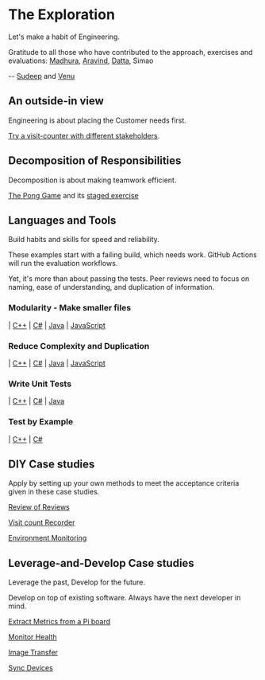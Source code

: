 # The Exploration

Let's make a habit of Engineering.

Gratitude to all those who have contributed
to the approach, exercises and evaluations:
[Madhura](https://github.com/madhurabindu),
[Aravind](https://github.com/aravind666),
[Datta](https://github.com/dsvellal),
Simao

-- [Sudeep](https://github.com/sudeeprp) and [Venu](https://github.com/venu-shastri)

## An outside-in view

Engineering is about placing the Customer needs first.

[Try a visit-counter with different stakeholders](https://github.com/Engin-Boot/visit-count-behavior).

## Decomposition of Responsibilities

Decomposition is about making teamwork efficient.

[The Pong Game](pong-game.md) and its
[staged exercise](https://github.com/Engin-Boot/pong-stage)

## Languages and Tools

Build habits and skills for speed and reliability.

These examples start with a failing build, which needs work.
GitHub Actions will run the evaluation workflows.

Yet, it's more than about passing the tests.
Peer reviews need to focus on naming,
ease of understanding, and duplication of information.

### Modularity - Make smaller files

| [C++](https://github.com/bootcpp/TelCo.Modular.ColorCoder)
| [C#](https://github.com/sudeeprp/TelCo.ColorCoder)
| [Java](https://github.com/bootjava/Telco.ColorCoder)
| [JavaScript](https://github.com/bootjscr/TelCo.ColorCoder)

### Reduce Complexity and Duplication

| [C++](https://github.com/bootcpp/vitals-check)
| [C#](https://github.com/bootcsharp/vitals-check)
| [Java](https://github.com/bootjava/vitals-check)
| [JavaScript](https://github.com/bootjscr/vitals-check)

### Write Unit Tests

| [C++](https://github.com/bootcpp/statisticker)
| [C#](https://github.com/bootcsharp/statisticker)
| [Java](https://github.com/bootjava/statisticker)

### Test by Example

| [C++](https://github.com/bootcpp/anagram-selector)
| [C#](https://github.com/bootcsharp/anagram-selector)

## DIY Case studies

Apply by setting up your own methods
to meet the acceptance criteria given in these case studies.

[Review of Reviews](https://github.com/Engin-Boot/review-of-reviews)

[Visit count Recorder](https://github.com/Engin-Boot/visit-count-record)

[Environment Monitoring](https://github.com/Engin-Boot/environment-monitoring)

## Leverage-and-Develop Case studies

Leverage the past, Develop for the future.

Develop on top of existing software. Always have the next developer in mind.

[Extract Metrics from a Pi board](https://github.com/Engin-Boot/ui-board-monitor)

[Monitor Health](https://github.com/Engin-Boot/health-telemetry)

[Image Transfer](https://github.com/Engin-Boot/image-transfer)

[Sync Devices](https://github.com/Engin-Boot/sync-devices)
